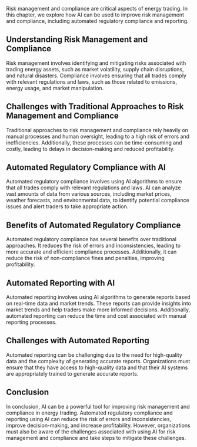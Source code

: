 
Risk management and compliance are critical aspects of energy trading. In this chapter, we explore how AI can be used to improve risk management and compliance, including automated regulatory compliance and reporting.

Understanding Risk Management and Compliance
--------------------------------------------

Risk management involves identifying and mitigating risks associated with trading energy assets, such as market volatility, supply chain disruptions, and natural disasters. Compliance involves ensuring that all trades comply with relevant regulations and laws, such as those related to emissions, energy usage, and market manipulation.

Challenges with Traditional Approaches to Risk Management and Compliance
------------------------------------------------------------------------

Traditional approaches to risk management and compliance rely heavily on manual processes and human oversight, leading to a high risk of errors and inefficiencies. Additionally, these processes can be time-consuming and costly, leading to delays in decision-making and reduced profitability.

Automated Regulatory Compliance with AI
---------------------------------------

Automated regulatory compliance involves using AI algorithms to ensure that all trades comply with relevant regulations and laws. AI can analyze vast amounts of data from various sources, including market prices, weather forecasts, and environmental data, to identify potential compliance issues and alert traders to take appropriate action.

Benefits of Automated Regulatory Compliance
-------------------------------------------

Automated regulatory compliance has several benefits over traditional approaches. It reduces the risk of errors and inconsistencies, leading to more accurate and efficient compliance processes. Additionally, it can reduce the risk of non-compliance fines and penalties, improving profitability.

Automated Reporting with AI
---------------------------

Automated reporting involves using AI algorithms to generate reports based on real-time data and market trends. These reports can provide insights into market trends and help traders make more informed decisions. Additionally, automated reporting can reduce the time and cost associated with manual reporting processes.

Challenges with Automated Reporting
-----------------------------------

Automated reporting can be challenging due to the need for high-quality data and the complexity of generating accurate reports. Organizations must ensure that they have access to high-quality data and that their AI systems are appropriately trained to generate accurate reports.

Conclusion
----------

In conclusion, AI can be a powerful tool for improving risk management and compliance in energy trading. Automated regulatory compliance and reporting using AI can reduce the risk of errors and inconsistencies, improve decision-making, and increase profitability. However, organizations must also be aware of the challenges associated with using AI for risk management and compliance and take steps to mitigate these challenges.
